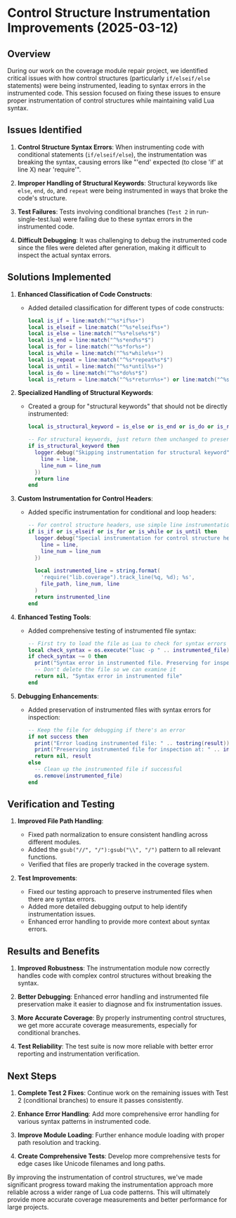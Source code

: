 # Control Structure Instrumentation Improvements (2025-03-12)

## Overview

During our work on the coverage module repair project, we identified critical issues with how control structures (particularly `if/elseif/else` statements) were being instrumented, leading to syntax errors in the instrumented code. This session focused on fixing these issues to ensure proper instrumentation of control structures while maintaining valid Lua syntax.

## Issues Identified

1. **Control Structure Syntax Errors**: When instrumenting code with conditional statements (`if/elseif/else`), the instrumentation was breaking the syntax, causing errors like "'end' expected (to close 'if' at line X) near 'require'".

2. **Improper Handling of Structural Keywords**: Structural keywords like `else`, `end`, `do`, and `repeat` were being instrumented in ways that broke the code's structure.

3. **Test Failures**: Tests involving conditional branches (`Test 2` in run-single-test.lua) were failing due to these syntax errors in the instrumented code.

4. **Difficult Debugging**: It was challenging to debug the instrumented code since the files were deleted after generation, making it difficult to inspect the actual syntax errors.

## Solutions Implemented

1. **Enhanced Classification of Code Constructs**:
   - Added detailed classification for different types of code constructs:
     ```lua
     local is_if = line:match("^%s*if%s+")
     local is_elseif = line:match("^%s*elseif%s+")
     local is_else = line:match("^%s*else%s*$")
     local is_end = line:match("^%s*end%s*$")
     local is_for = line:match("^%s*for%s+")
     local is_while = line:match("^%s*while%s+")
     local is_repeat = line:match("^%s*repeat%s*$")
     local is_until = line:match("^%s*until%s+")
     local is_do = line:match("^%s*do%s*$")
     local is_return = line:match("^%s*return%s+") or line:match("^%s*return$")
     ```

2. **Specialized Handling of Structural Keywords**:
   - Created a group for "structural keywords" that should not be directly instrumented:
     ```lua
     local is_structural_keyword = is_else or is_end or is_do or is_repeat
     
     -- For structural keywords, just return them unchanged to preserve syntax
     if is_structural_keyword then
       logger.debug("Skipping instrumentation for structural keyword", {
         line = line,
         line_num = line_num
       })
       return line
     end
     ```

3. **Custom Instrumentation for Control Headers**:
   - Added specific instrumentation for conditional and loop headers:
     ```lua
     -- For control structure headers, use simple line instrumentation
     if is_if or is_elseif or is_for or is_while or is_until then
       logger.debug("Special instrumentation for control structure header", {
         line = line,
         line_num = line_num
       })
       
       local instrumented_line = string.format(
         'require("lib.coverage").track_line(%q, %d); %s',
         file_path, line_num, line
       )
       return instrumented_line
     end
     ```

4. **Enhanced Testing Tools**:
   - Added comprehensive testing of instrumented file syntax:
     ```lua
     -- First try to load the file as Lua to check for syntax errors
     local check_syntax = os.execute("luac -p " .. instrumented_file)
     if check_syntax ~= 0 then
       print("Syntax error in instrumented file. Preserving for inspection.")
       -- Don't delete the file so we can examine it
       return nil, "Syntax error in instrumented file"
     end
     ```

5. **Debugging Enhancements**:
   - Added preservation of instrumented files with syntax errors for inspection:
     ```lua
     -- Keep the file for debugging if there's an error
     if not success then
       print("Error loading instrumented file: " .. tostring(result))
       print("Preserving instrumented file for inspection at: " .. instrumented_file)
       return nil, result
     else
       -- Clean up the instrumented file if successful
       os.remove(instrumented_file)
     end
     ```

## Verification and Testing

1. **Improved File Path Handling**:
   - Fixed path normalization to ensure consistent handling across different modules.
   - Added the `gsub("//", "/"):gsub("\\", "/")` pattern to all relevant functions.
   - Verified that files are properly tracked in the coverage system.

2. **Test Improvements**:
   - Fixed our testing approach to preserve instrumented files when there are syntax errors.
   - Added more detailed debugging output to help identify instrumentation issues.
   - Enhanced error handling to provide more context about syntax errors.

## Results and Benefits

1. **Improved Robustness**: The instrumentation module now correctly handles code with complex control structures without breaking the syntax.

2. **Better Debugging**: Enhanced error handling and instrumented file preservation make it easier to diagnose and fix instrumentation issues.

3. **More Accurate Coverage**: By properly instrumenting control structures, we get more accurate coverage measurements, especially for conditional branches.

4. **Test Reliability**: The test suite is now more reliable with better error reporting and instrumentation verification.

## Next Steps

1. **Complete Test 2 Fixes**: Continue work on the remaining issues with Test 2 (conditional branches) to ensure it passes consistently.

2. **Enhance Error Handling**: Add more comprehensive error handling for various syntax patterns in instrumented code.

3. **Improve Module Loading**: Further enhance module loading with proper path resolution and tracking.

4. **Create Comprehensive Tests**: Develop more comprehensive tests for edge cases like Unicode filenames and long paths.

By improving the instrumentation of control structures, we've made significant progress toward making the instrumentation approach more reliable across a wider range of Lua code patterns. This will ultimately provide more accurate coverage measurements and better performance for large projects.